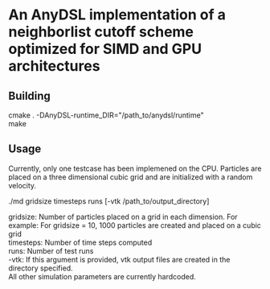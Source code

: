 # An AnyDSL implementation of a neighborlist cutoff scheme optimized for SIMD and GPU architectures

## Building
cmake . -DAnyDSL-runtime_DIR="/path_to/anydsl/runtime"  
make

## Usage
Currently, only one testcase has been implemened on the CPU. Particles are placed on a three dimensional cubic grid and are initialized with a random velocity.  

./md gridsize timesteps runs [-vtk /path_to/output_directory]  

gridsize: Number of particles placed on a grid in each dimension. For example: For gridsize = 10, 1000 particles are created and placed on a cubic grid  
timesteps: Number of time steps computed  
runs: Number of test runs  
-vtk: If this argument is provided, vtk output files are created in the directory specified.  
All other simulation parameters are currently hardcoded.  
